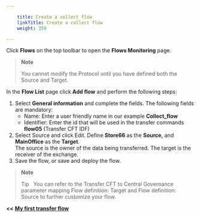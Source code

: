 ```yaml
---

    title: Create a collect flow
    linkTitle: Create a collect flow
    weight: 350

---
```

Click <span class="bold_in_para">****Flows**** </span>on the top toolbar to open the<span class="bold_in_para"> ****Flows Monitoring**** </span>page.

> **Note**
>
> You cannot modify the Protocol until you have defined both the Source and Target.

In the <span class="bold_in_para">****Flow List****</span> page click <span class="bold_in_para">****Add flow****</span> and perform the following steps:

1. Select **General information** and complete the fields. The following fields are mandatory:
    -   Name: Enter a user friendly name in our example <span class="bold_in_para">****Collect\_flow****</span>
    -   Identifier: Enter the id that will be used in the transfer commands <span class="bold_in_para">****flow05**** </span>(Transfer CFT IDF)
1. Select Source and click Edit. Define <span class="bold_in_para">****Store66**** </span>as the <span class="bold_in_para">****Source,**** </span>and <span class="bold_in_para">****MainOffice**** </span>as the <span class="bold_in_para">****Target****</span>.  
    The source is the owner of the data being transferred. The target is the receiver of the exchange.
1. Save the flow, or save and deploy the flow.

> **Note**
>
> Tip  
> You can refer to the Transfer CFT to Central Governance parameter mapping Flow definition: Target and Flow definition: Source to further customize your flow.

<span class="bold_in_para">****&lt;&lt;**** </span><a href="../../" class="bold_in_para MCXref xref xrefbold_in_para"><strong><strong>My first transfer flow</strong></strong></a>

